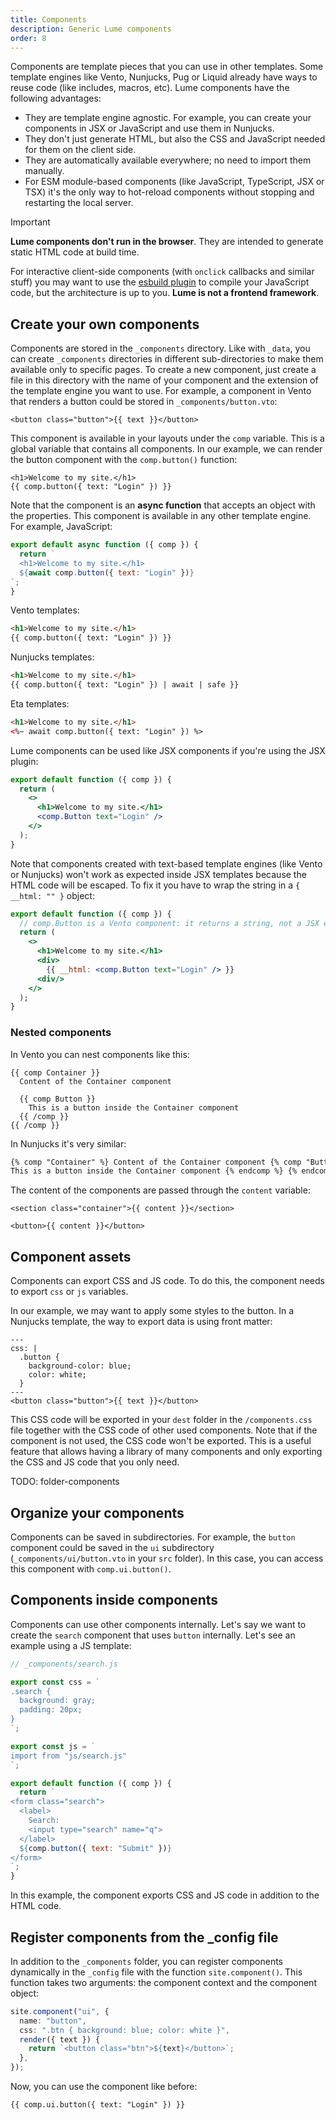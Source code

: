 ```yaml
---
title: Components
description: Generic Lume components
order: 8
---
```


Components are template pieces that you can use in other templates. Some
template engines like Vento, Nunjucks, Pug or Liquid already have ways to reuse
code (like includes, macros, etc). Lume components have the following
advantages:

- They are template engine agnostic. For example, you can create your components
  in JSX or JavaScript and use them in Nunjucks.
- They don't just generate HTML, but also the CSS and JavaScript needed for them
  on the client side.
- They are automatically available everywhere; no need to import them manually.
- For ESM module-based components (like JavaScript, TypeScript, JSX or TSX) it's
  the only way to hot-reload components without stopping and restarting the
  local server.

> [!important]
>
> **Lume components don't run in the browser**. They are intended to generate
> static HTML code at build time.
>
> For interactive client-side components (with `onclick` callbacks and similar
> stuff) you may want to use the [esbuild plugin](../../plugins/esbuild.md) to
> compile your JavaScript code, but the architecture is up to you. **Lume is not
> a frontend framework**.

## Create your own components

Components are stored in the `_components` directory. Like with `_data`, you can
create `_components` directories in different sub-directories to make them
available only to specific pages. To create a new component, just create a file
in this directory with the name of your component and the extension of the
template engine you want to use. For example, a component in Vento that renders
a button could be stored in `_components/button.vto`:

```vento
<button class="button">{{ text }}</button>
```

This component is available in your layouts under the `comp` variable. This is a
global variable that contains all components. In our example, we can render the
button component with the `comp.button()` function:

```vento
<h1>Welcome to my site.</h1>
{{ comp.button({ text: "Login" }) }}
```

Note that the component is an **async function** that accepts an object with the
properties. This component is available in any other template engine. For
example, JavaScript:

```js
export default async function ({ comp }) {
  return `
  <h1>Welcome to my site.</h1>
  ${await comp.button({ text: "Login" })}
`;
}
```

Vento templates:

```html
<h1>Welcome to my site.</h1>
{{ comp.button({ text: "Login" }) }}
```

Nunjucks templates:

```html
<h1>Welcome to my site.</h1>
{{ comp.button({ text: "Login" }) | await | safe }}
```

Eta templates:

```html
<h1>Welcome to my site.</h1>
<%~ await comp.button({ text: "Login" }) %>
```

Lume components can be used like JSX components if you're using the JSX plugin:

```jsx
export default function ({ comp }) {
  return (
    <>
      <h1>Welcome to my site.</h1>
      <comp.Button text="Login" />
    </>
  );
}
```

Note that components created with text-based template engines (like Vento or
Nunjucks) won't work as expected inside JSX templates because the HTML code will
be escaped. To fix it you have to wrap the string in a `{ __html: "" }` object:

```jsx
export default function ({ comp }) {
  // comp.Button is a Vento component: it returns a string, not a JSX element.
  return (
    <>
      <h1>Welcome to my site.</h1>
      <div>
        {{ __html: <comp.Button text="Login" /> }}
      <div/>
    </>
  );
}
```

### Nested components

In Vento you can nest components like this:

```vento
{{ comp Container }}
  Content of the Container component

  {{ comp Button }}
    This is a button inside the Container component
  {{ /comp }}
{{ /comp }}
```

In Nunjucks it's very similar:

```html
{% comp "Container" %} Content of the Container component {% comp "Button" %}
This is a button inside the Container component {% endcomp %} {% endcomp %}
```

The content of the components are passed through the `content` variable:

<lume-code>

```vento {title="_components/container.vto"}
<section class="container">{{ content }}</section>
```

```vento {title="_components/button.vto"}
<button>{{ content }}</button>
```

</lume-code>

## Component assets

Components can export CSS and JS code. To do this, the component needs to export
`css` or `js` variables.

In our example, we may want to apply some styles to the button. In a Nunjucks
template, the way to export data is using front matter:

```vento
---
css: |
  .button {
    background-color: blue;
    color: white;
  }
---
<button class="button">{{ text }}</button>
```

This CSS code will be exported in your `dest` folder in the `/components.css`
file together with the CSS code of other used components. Note that if the
component is not used, the CSS code won't be exported. This is a useful feature
that allows having a library of many components and only exporting the CSS and
JS code that you only need.

TODO: folder-components

## Organize your components

Components can be saved in subdirectories. For example, the `button` component
could be saved in the `ui` subdirectory (`_components/ui/button.vto` in your
`src` folder). In this case, you can access this component with
`comp.ui.button()`.

## Components inside components

Components can use other components internally. Let's say we want to create the
`search` component that uses `button` internally. Let's see an example using a
JS template:

```js
// _components/search.js

export const css = `
.search {
  background: gray;
  padding: 20px;
}
`;

export const js = `
import from "js/search.js"
`;

export default function ({ comp }) {
  return `
<form class="search">
  <label>
    Search:
    <input type="search" name="q">
  </label>
  ${comp.button({ text: "Submit" })}
</form>
`;
}
```

In this example, the component exports CSS and JS code in addition to the HTML
code.

## Register components from the _config file

In addition to the `_components` folder, you can register components dynamically
in the `_config` file with the function `site.component()`. This function takes
two arguments: the component context and the component object:

```ts
site.component("ui", {
  name: "button",
  css: ".btn { background: blue; color: white }",
  render({ text }) {
    return `<button class="btn">${text}</button>`;
  },
});
```

Now, you can use the component like before:

```vento
{{ comp.ui.button({ text: "Login" }) }}
```
